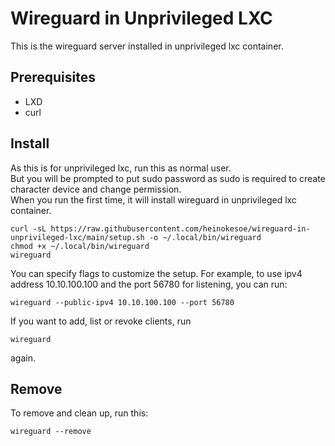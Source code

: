 # Wireguard in Unprivileged LXC

This is the wireguard server installed in unprivileged lxc container.

## Prerequisites
- LXD
- curl

## Install

As this is for unprivileged lxc, run this as normal user.\
But you will be prompted to put sudo password as sudo is required to create character device and change permission.\
When you run the first time, it will install wireguard in unprivileged lxc container.
```
curl -sL https://raw.githubusercontent.com/heinokesoe/wireguard-in-unprivileged-lxc/main/setup.sh -o ~/.local/bin/wireguard
chmod +x ~/.local/bin/wireguard
wireguard
```
You can specify flags to customize the setup. For example, to use ipv4 address 10.10.100.100 and the port 56780 for listening, you can run:
```
wireguard --public-ipv4 10.10.100.100 --port 56780
```
If you want to add, list or revoke clients, run
```
wireguard
```
again.

## Remove

To remove and clean up, run this:
```
wireguard --remove
```
